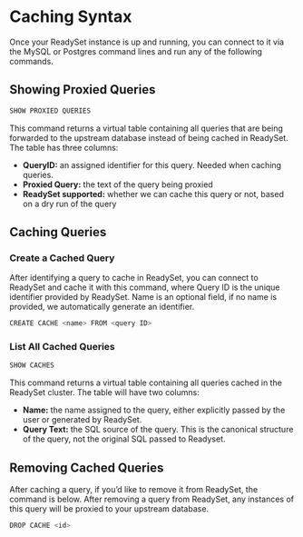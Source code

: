 # Caching Syntax

Once your ReadySet instance is up and running, you can connect to it via the MySQL or Postgres command lines and run
any of the following commands.


## Showing Proxied Queries

```js
SHOW PROXIED QUERIES
```

This command returns a virtual table containing all queries that are being forwarded to the upstream database instead of
being cached in ReadySet. The table has three columns:
- **QueryID:** an assigned identifier for this query. Needed when caching queries.
- **Proxied Query:** the text of the query being proxied
- **ReadySet supported:** whether we can cache this query or not, based on a dry run of the query


## Caching Queries

### Create a Cached Query
After identifying a query to cache in ReadySet, you can connect to ReadySet and cache it with this command, where Query ID is the unique identifier provided by ReadySet. Name is an optional field, if no name is provided, we automatically generate an identifier.

```js
CREATE CACHE <name> FROM <query ID>
```

### List All Cached Queries

```js
SHOW CACHES
```

This command returns a virtual table containing all queries cached in the ReadySet cluster. The table will have two columns:
- **Name:** the name assigned to the query, either explicitly passed by the user or generated by ReadySet.
- **Query Text:**  the SQL source of the query. This is the canonical structure of the query, not the original SQL passed to Readyset.


## Removing Cached Queries

After caching a query, if you’d like to remove it from ReadySet, the command is below. After removing a query from ReadySet, any instances of this query will be proxied to your upstream database.

```js
DROP CACHE <id>
```

